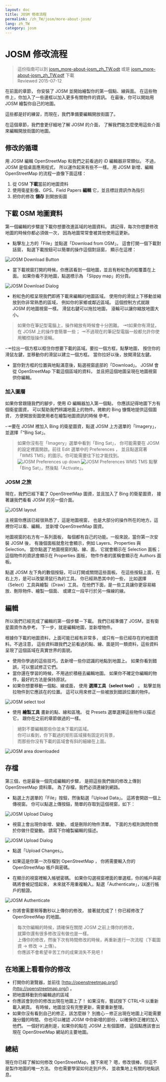 ```yaml
---
layout: doc
title: JOSM 修改流程
permalink: /zh_TW/josm/more-about-josm/
lang: zh_TW
category: josm
---
```


JOSM 修改流程
========================

> 這份指南可以到 [josm_more-about-josm_zh_TW.odt](/files/josm_more-about-josm_zh_TW.odt) 或是 [josm_more-about-josm_zh_TW.pdf](/files/josm_more-about-josm_zh_TW.pdf) 下載  
> Reviewed 2015-07-12  

在前面的章節，
你安裝了 JOSM 並開始繪製你的第一個點、線與面。
在這些物件上，你加入了一些邊框以加入更多有關物件的資訊。
在最後，你可以開始用 JOSM 繪製你自己的地圖。

這些都是好的練習，而現在，我們準備要編輯開放街圖了。

在這個章節，我們會更仔細地了解 JOSM 的介面，
了解我們能怎麼使用這些介面來編輯開放街圖的地圖。

修改的循環
---------------------
用 JOSM 編輯 OpenStreetMap 和我們之前看過的 iD 編輯器非常類似。
不過， JOSM 是個桌面應用程式，
所以運作起來有些不一樣。
用 JOSM 新增、編輯 OpenStreetMap 的流程一直像下面這樣：

1. 從 OSM **下載**當前的地圖資料
2. 使用衛星影像、GPS、Field Papers **編輯** 它，並且標註資訊作為指引
3. 把你的修改 **儲存** 到開放街圖

下載 OSM 地圖資料
--------------------
第一個編輯的步驟是下載你想要改進區域的地圖資料。
請記得，每次你想要修改地圖的時候你都必須做一次，
因為地圖常常會被其他使用這更新。

- 點擊左上方的「File」並點選「Download from OSM」。
    這會打開一個下載對話窗，
    點選下載按鈕可以簡單的操作這個對話窗，
    顯示在這裡：

![JOSM Download Button][]

- 當下載視窗打開的時候，你應該看到一個地圖，並且有粉紅色的框覆蓋在上面。
    如果你看不到地圖，點選標示為
    「Slippy map」的分頁。

![JOSM Download Dialog][]

- 粉紅色的框呈現我們即將下載來編輯的地圖區域。
    使用你的滑鼠上下移動並縮放到你非常熟悉的區域，
    例如你的家鄉或鄰近區域。
    這個控制方式就跟 JOSM 的地圖視窗一樣。
    滑鼠右鍵可以拖拉地圖，
    滾輪可以讓你縮放地圖大小。

> 如果你在筆記型電腦上，操作縮放有時候會十分困難。
>⇥t如果你有滑鼠，在 JOSM 上的操作會簡單一些；
>⇥不過現在的筆記型電腦一般都允許你使用觸控版操作滾輪。

-⇥拉出一個方框以框住你想要下載的區域。要拉一個方框，點擊地圖，
    按住你的滑鼠左鍵，並移動你的滑鼠以建立一個方框。
    當你拉好以後，放開滑鼠左鍵。
- 當你對方框的位置與地點滿意後，點選視窗底部的「Download」。
    JOSM 會從 OpenStreetMap 下載這個區域的資料，
    並且把這個地圖呈現在地圖視窗
    供你編輯。

### 加入圖層
如果你曾跟隨我們的腳步，使用 iD 編輯器加入第一個點，
你應該記得地圖下方有個衛星圖資，
可以幫助我們辨識地面上的物件。微軟的 Bing 慷慨地提供這個圖資，
方便開放街圖使用者在繪製地圖資訊的時候
參考。

-⇥要在 JOSM 裡加入 Bing 的衛星圖資，點選 JOSM 上方選單的「Imagery」，
    並選擇「“Bing Sat」。

> 如果你沒有在「Imagery」選單中看到「Bing Sat」，
> 你可能需要在 JOSM 的設定裡面開啟。前往 Edit 選單中的 Preferences ，
> 並且點選寫著「WMS TMS」的圖示。你可能需要往下拉才能找到。
> ![JOSM Preferences up down][]
> ![JOSM Preferences WMS TMS][]
> 點擊「Bing Sat」，然後點「Activate」。


### JOSM 之旅
現在，我們已經下載了 OpenStreetMap 圖資，並且加入了 Bing 的衛星圖資，
接著讓我們看看 JOSM 的另一個介面。

![JOSM layout][]

主視窗你應該已經很熟悉了，這是地圖視窗， 
也是大部分的操作所在的地方。這裡你可以看、編輯，
並新增 OpenStreetMap 圖資。

地圖視窗的右方有一系列面板，
每個都有自己的功能。一般來說，當你第一次安裝 JOSM 後，
有幾個面板就愈社會顯示，例如 Layers、Properties 與 Selection。
當你點選了地圖視窗的點、線、面，
它就會顯示在 Selection 面板；
這個物件的資訊會顯示在 Properties 面板，
物件作者的匿稱會顯示在 Authors 面板。

點選 JOSM 左下角的數個按鈕，可以打開或關閉這些面板。
在這些按鈕上面，在右上方，是可以改變滑鼠行為的工具。
你已經熟悉其中的一些，
比如選擇（Select）工具與繪製（Draw）工具。
在他們下面，是一些工具讓你更容易縮放、刪除物件、繪製一個面、
或建立一段平行於另一條線的線。


編輯
----
所以我們已經完成了編輯的第一個步驟－下載。
我們已經準備了 JOSM，並有衛星圖資作為參考。
下一步，就是編輯地圖，並新增物件。

根據你下載的地圖資料，上面可能已經有非常多，
或只有一些已經存在的地圖資料。不過注意，
這些資料跟我們之前看過的點、線、面是同一類資料，這些資料呈現了這個區域在真實世界的面貌。

- 使用你學過的這些技巧，去新增一些你認識的地點到地圖上。
	如果你看到錯誤，可以嘗試修正它們。
- 當你還在學習的時候，不用過於積極去編輯地圖。
	如果你不確定你編輯的物件，最好的方法是保持原狀。
- 如果你想要移動一個點、線或面，
    使用 **選擇工具（select tool）** 。
    點擊並拖拉物件到它應該在的位置。
    這可以用來修正一些被放到錯誤位置的物件。

![JOSM select tool][]

- 使用 **繪製工具** 畫新的點、線和區塊。
    從 Presets 選單選擇這些物件以描述它，
    跟你在之前的章節做過的一樣。 

> 絕對不要編輯那些你並未下載的區域。  
你可以看到，你下載過的矩形區域擁有固定的背景，  
而那些你沒有下載的區域會有斜的細線在上面。  

![JOSM area downloaded][]

存檔
--------------
第三個，也是最後一個完成編輯的步驟，
是把這些我們做的修改上傳到 OpenStreetMap 資料庫。
為了存檔，我們必須連線到網路。

- 點選上方選單的「File」按鈕，然後點選「Upload Data」。
    這將會開啟一個上傳視窗。
    你可以點選上傳按鈕，簡單的存取到這個視窗，如下：

![JOSM Upload Dialog][]

- 視窗上會出現你新增、變動，
    或是刪除的物件清單。
    下面的方框則詢問你關於你做什麼變動。
    請寫下你繪製編輯的描述。

![JOSM Upload Dialog][]

- 點選「Upload Changes」。

- 如果這是你第一次存檔到 OpenStreetMap ，
    你將需要輸入你的 OpenStreetMap 帳戶與密碼。
- 在顯示的視窗裡輸入帳號密碼。
    如果你勾選視窗裡面的單選框，你的帳戶與密碼將會被記憶起來，
    未來就不用重複輸入。點選「Authenticate」，以進行帳戶的驗證。

![JOSM Authenticate][]

- 你將會需要稍等數秒以上傳你的修改，
    接著就完成了！你已經修改了 OpenStreetMap 的地圖。

> 每次你編輯的時候，請確保在關閉 JOSM 之前上傳你的修改，  
> 就算你還有很多修改沒有做也是一樣。  
> 上傳你的修改，然後下次有時間修改的時候，再重新進行一次流程（下載圖資 → 修改 → 上傳）。  
> 你應該不會希望辛苦工作的成果消失不見吧！

在地圖上看看你的修改
---------------------------
- 打開你的瀏覽器，並前往 [http://openstreetmap.org/](http://openstreetmap.org/) 。
- 把地圖移動到你編輯過的區域
- 你應該會到你的修改出現在地圖上了！
    如果沒有，嘗試按下 CTRL+R 以重新載入網頁。
    有時候，地圖並沒有完整更新，需要重新整理。
- 如果你沒有看到自己的修正，該怎麼辦？
    別擔心－修正出現在地圖上可能需要幾分鐘的時間。
    你也可以確認 JOSM 中你新增的部份，以確保你正確的加入他們。
    一個好的通則是，如果你的點在 JOSM 上有個圖標，
    這個點應該會出現在 OpenStreetMap 網站的主要地圖。

總結
-------
現在你已經了解如何修改 OpenStreetMap，接下來呢？
嗯，修改很棒，但這不是製作地圖的唯一方法。
你也需要學習如何走到戶外，
並收集地上有關的地點訊息。


[JOSM Download Button]: /images/josm/josm_download-button.png
[JOSM Download Dialog]: /images/josm/josm_download-dialog.png
[JOSM Preferences up down]: /images/josm/josm_preferences-up-down.png
[JOSM Preferences WMS TMS]: /images/josm/josm_preferences-wms-tms.png
[JOSM layout]: /images/josm/josm_layout.png
[JOSM select tool]: /images/josm/josm_select-tool.png
[JOSM area downloaded]: /images/josm/josm_area-downloaded.png
[JOSM Upload Button]: /images/josm/josm_upload-button.png
[JOSM Upload Dialog]: /images/josm/josm_upload-dialog.png
[JOSM Authenticate]: /images/josm/josm_authenticate.png